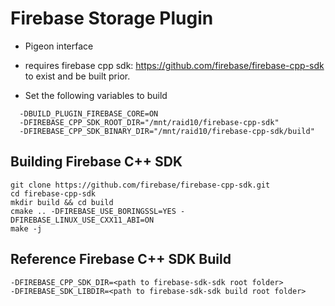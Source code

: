 # Firebase Storage Plugin

* Pigeon interface

* requires firebase cpp sdk: https://github.com/firebase/firebase-cpp-sdk to exist and be built prior.

* Set the following variables to build

```
  -DBUILD_PLUGIN_FIREBASE_CORE=ON
  -DFIREBASE_CPP_SDK_ROOT_DIR="/mnt/raid10/firebase-cpp-sdk"
  -DFIREBASE_CPP_SDK_BINARY_DIR="/mnt/raid10/firebase-cpp-sdk/build"
```

## Building Firebase C++ SDK
    
    git clone https://github.com/firebase/firebase-cpp-sdk.git
    cd firebase-cpp-sdk
    mkdir build && cd build
    cmake .. -DFIREBASE_USE_BORINGSSL=YES -DFIREBASE_LINUX_USE_CXX11_ABI=ON
    make -j

## Reference Firebase C++ SDK Build

    -DFIREBASE_CPP_SDK_DIR=<path to firebase-sdk-sdk root folder>
    -DFIREBASE_SDK_LIBDIR=<path to firebase-sdk-sdk build root folder>